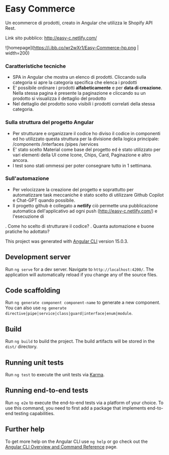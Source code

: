 # Easy Commerce
Un ecommerce di prodotti, creato in Angular che utilizza le Shopify API Rest.

Link sito pubblico: http://easy-c.netlify.com/

![homepage](https://i.ibb.co/wr2wXr1/Easy-Commerce-hp.png | width=200)


### Caratteristiche tecniche
* SPA in Angular che mostra un elenco di prodotti. Cliccando sulla categoria si apre la categoria specifica che elenca i prodotti
* E' possibile ordinare i prodotti **alfabeticamente** e per **data di creazione**. Nella stessa pagina è presente la paginazione e cliccando su un prodotto si visualizza il dettaglio del prodotto
* Nel dettaglio del prodotto sono visibili i prodotti correlati della stessa categoria.

### Sulla struttura del progetto Angular
* Per strutturare e organizzare il codice ho diviso il codice in componenti ed ho utilizzato questa struttura per la divisione della logica principale:  /components /interfaces /pipes /services
* E' stato scelto Material come base del progetto ed è stato utilizzato per vari elementi della UI come Icone, Chips, Card, Paginazione e altro ancora.
* I test sono stati ommessi per poter consegnare tutto in 1 settimana.

### Sull'automazione
* Per velocizzare la creazione del progetto e soprattutto per automatizzare task meccaniche è stato scelto di utilizzare Github Copilot e Chat-GPT quando possibile.
* Il progetto github è collegato a **netlify** ciò permette una pubblicazione automatica dell'applicativo ad ogni push (http://easy-c.netlify.com/) e l'esecuzione di 














. Come ho scelto di strutturare il codice?
. Quanta automazione e buone pratiche ho adottato?





This project was generated with [Angular CLI](https://github.com/angular/angular-cli) version 15.0.3.

## Development server

Run `ng serve` for a dev server. Navigate to `http://localhost:4200/`. The application will automatically reload if you change any of the source files.

## Code scaffolding

Run `ng generate component component-name` to generate a new component. You can also use `ng generate directive|pipe|service|class|guard|interface|enum|module`.

## Build

Run `ng build` to build the project. The build artifacts will be stored in the `dist/` directory.

## Running unit tests

Run `ng test` to execute the unit tests via [Karma](https://karma-runner.github.io).

## Running end-to-end tests

Run `ng e2e` to execute the end-to-end tests via a platform of your choice. To use this command, you need to first add a package that implements end-to-end testing capabilities.

## Further help

To get more help on the Angular CLI use `ng help` or go check out the [Angular CLI Overview and Command Reference](https://angular.io/cli) page.
